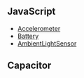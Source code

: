## JavaScript

- [Accelerometer](./javascript/Accelerometer/index.html)
- [Battery](./javascript/Battery/index.html)
- [AmbientLightSensor](./javascript/ambientLightSensor/index.html)

## Capacitor